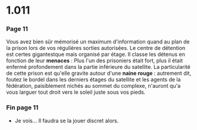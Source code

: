# 1.011

### Page 11

Vous avez bien sûr mémorisé un maximum d'information quand au plan de la prison lors de vos régulières sorties autorisées. Le centre de détention est certes gigantestque mais organisé par étage. Il classe les détenus en fonction de leur **menaces** : Plus l'un des prisoniers était fort, plus il était enfermé profondement dans la partie inférieure du satellite. La particularité de cette prison est qu'elle gravite autour d'une **naine rouge** : autrement dit, foutez le bordel dans les derniers étages du satellite et les agents de la fédération, paisiblement nichés au sommet du complexe, n'auront qu'a vous larguer tout droit vers le soleil juste sous vos pieds.

### Fin page 11

* Je vois... Il faudra se la jouer discret alors.

